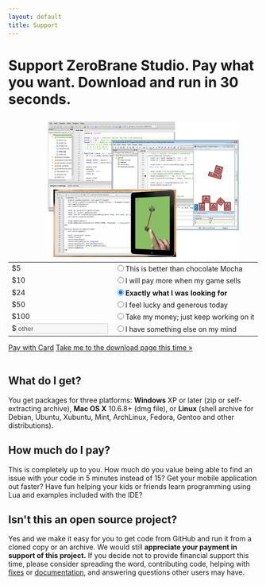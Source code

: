 ```yaml
---
layout: default
title: Support
---
```


# Support ZeroBrane Studio. Pay what you want. Download and run in 30 seconds.

<img style="float: right; padding: 10px 40px 10px 0px" src="images/lua-ide-benefits-screenshot.png" />
<form action="#" id="PayForm" name="PayForm">
 <table class="payment" id="payment-options">
  <tr><td class="amount">  $5</td><td class="description"><input name="payment" id="amount5" value="5" type="radio" /><label for="amount5">This is better than chocolate Mocha</label></td></tr>
  <tr><td class="amount"> $10</td><td class="description"><input name="payment" id="amount10" value="10" type="radio" /><label for="amount10">I will pay more when my game sells</label></td></tr>
  <tr><td class="amount"> $24</td><td class="description"><input name="payment" id="amount24" checked="checked" value="24" type="radio" /><label for="amount24"><strong>Exactly what I was looking for</strong></label></td></tr>
  <tr><td class="amount"> $50</td><td class="description"><input name="payment" id="amount50" value="50" type="radio" /><label for="amount50">I feel lucky and generous today</label></td></tr>
  <tr><td class="amount">$100</td><td class="description"><input name="payment" id="amount100" value="100" type="radio" /><label for="amount100">Take my money; just keep working on it</label></td></tr>
  <tr><td class="amount">$<input disabled="disabled" type="text" value="other" id="amountValue" /></td><td class="description"><input name="payment" id="amountOther" value="" type="radio" /><label for="amountOther">I have something else on my mind</label></td></tr>
 </table>
 <div id="next-step">
  <span class="gh-btn"><a class="button" id="pay-with-card-button" href="#">Pay with Card</a></span>
  <a href="download.html?not-this-time" id="no-payment-text">Take me to the download page this time &#187;</a>
 </div>
</form>
<div class="separator">&nbsp;</div>

## What do I get?
You get packages for three platforms:
**Windows** XP or later (zip or self-extracting archive), **Mac OS X** 10.6.8+ (dmg file), or **Linux** (shell archive for Debian, Ubuntu, Xubuntu, Mint, ArchLinux, Fedora, Gentoo and other distributions).

## How much do I pay?
This is completely up to you. How much do you value being able to find
an issue with your code in 5 minutes instead of 15? Get your mobile 
application out faster? Have fun helping your kids or friends learn
programming using Lua and examples included with the IDE?

## Isn't this an open source project?
Yes and we make it easy for you to get code from GitHub and
run it from a cloned copy or an archive. We would still **appreciate your 
payment in support of this project.** If you decide not to provide financial
support this time, please consider spreading the word, contributing code,
helping with [fixes](https://github.com/pkulchenko/ZeroBraneStudio/issues)
or [documentation](documentation.html),
and answering questions other users may have.
